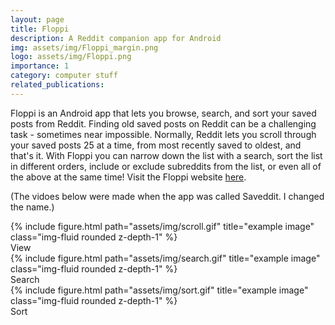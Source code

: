 ```yaml
---
layout: page
title: Floppi
description: A Reddit companion app for Android
img: assets/img/Floppi_margin.png
logo: assets/img/Floppi.png
importance: 1
category: computer stuff
related_publications:
---
```


Floppi is an Android app that lets you browse, search, and sort your saved posts from Reddit. Finding old saved posts on
Reddit can be a challenging task - sometimes near impossible. Normally, Reddit lets you scroll through your saved posts 25 at a time,
from most recently saved to oldest, and that's it. With Floppi you can narrow down the list with a search, sort the list
in different orders, include or exclude subreddits from the list, or even all of the above at the same time! Visit the Floppi
website [here](/floppi).

(The vidoes below were made when the app was called Saveddit. I changed the name.)

<div class="row">
    <div class="col-sm mt-3 mt-md-0">
        {% include figure.html path="assets/img/scroll.gif" title="example image" class="img-fluid rounded z-depth-1" %}
        <div class="caption">
            View
        </div>
    </div>
    <div class="col-sm mt-3 mt-md-0">
        {% include figure.html path="assets/img/search.gif" title="example image" class="img-fluid rounded z-depth-1" %}
        <div class="caption">
            Search
        </div>
    </div>
    <div class="col-sm mt-3 mt-md-0">
        {% include figure.html path="assets/img/sort.gif" title="example image" class="img-fluid rounded z-depth-1" %}
        <div class="caption">
            Sort
        </div>
    </div>
</div>

<!-- TODO:
    - A section for key features (Browse, Search, Sort, log-in securely, refresh), break up the gifs 1 per section (maybe record a refresh gif).
    - A section for skills developed (new and old). stuff like Android, Kotlin, HTTPS, JSON, Oauth2, Gerrit, Clean Modular code, etc
-->
